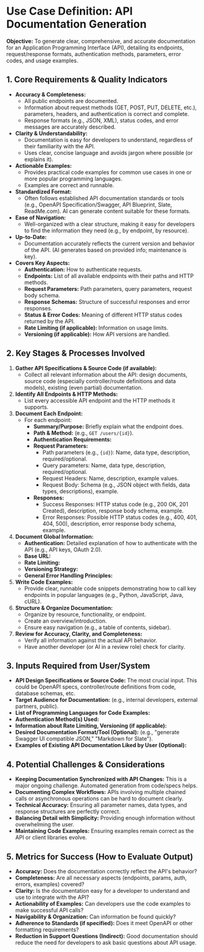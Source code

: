 # Use Case Definition: API Documentation Generation

**Objective:** To generate clear, comprehensive, and accurate documentation for an Application Programming Interface (API), detailing its endpoints, request/response formats, authentication methods, parameters, error codes, and usage examples.

## 1. Core Requirements & Quality Indicators

*   **Accuracy & Completeness:**
    *   All public endpoints are documented.
    *   Information about request methods (GET, POST, PUT, DELETE, etc.), parameters, headers, and authentication is correct and complete.
    *   Response formats (e.g., JSON, XML), status codes, and error messages are accurately described.
*   **Clarity & Understandability:**
    *   Documentation is easy for developers to understand, regardless of their familiarity with the API.
    *   Uses clear, concise language and avoids jargon where possible (or explains it).
*   **Actionable Examples:**
    *   Provides practical code examples for common use cases in one or more popular programming languages.
    *   Examples are correct and runnable.
*   **Standardized Format:**
    *   Often follows established API documentation standards or tools (e.g., OpenAPI Specification/Swagger, API Blueprint, Slate, ReadMe.com). AI can generate content suitable for these formats.
*   **Ease of Navigation:**
    *   Well-organized with a clear structure, making it easy for developers to find the information they need (e.g., by endpoint, by resource).
*   **Up-to-Date:**
    *   Documentation accurately reflects the current version and behavior of the API. (AI generates based on provided info; maintenance is key).
*   **Covers Key Aspects:**
    *   **Authentication:** How to authenticate requests.
    *   **Endpoints:** List of all available endpoints with their paths and HTTP methods.
    *   **Request Parameters:** Path parameters, query parameters, request body schema.
    *   **Response Schemas:** Structure of successful responses and error responses.
    *   **Status & Error Codes:** Meaning of different HTTP status codes returned by the API.
    *   **Rate Limiting (if applicable):** Information on usage limits.
    *   **Versioning (if applicable):** How API versions are handled.

## 2. Key Stages & Processes Involved

1.  **Gather API Specifications & Source Code (if available):**
    *   Collect all relevant information about the API: design documents, source code (especially controller/route definitions and data models), existing (even partial) documentation.
2.  **Identify All Endpoints & HTTP Methods:**
    *   List every accessible API endpoint and the HTTP methods it supports.
3.  **Document Each Endpoint:**
    *   For each endpoint:
        *   **Summary/Purpose:** Briefly explain what the endpoint does.
        *   **Path & Method:** (e.g., `GET /users/{id}`).
        *   **Authentication Requirements:**
        *   **Request Parameters:**
            *   Path parameters (e.g., `{id}`): Name, data type, description, required/optional.
            *   Query parameters: Name, data type, description, required/optional.
            *   Request Headers: Name, description, example values.
            *   Request Body: Schema (e.g., JSON object with fields, data types, descriptions), example.
        *   **Responses:**
            *   Success Responses: HTTP status code (e.g., 200 OK, 201 Created), description, response body schema, example.
            *   Error Responses: Possible HTTP status codes (e.g., 400, 401, 404, 500), description, error response body schema, example.
4.  **Document Global Information:**
    *   **Authentication:** Detailed explanation of how to authenticate with the API (e.g., API keys, OAuth 2.0).
    *   **Base URL:**
    *   **Rate Limiting:**
    *   **Versioning Strategy:**
    *   **General Error Handling Principles:**
5.  **Write Code Examples:**
    *   Provide clear, runnable code snippets demonstrating how to call key endpoints in popular languages (e.g., Python, JavaScript, Java, cURL).
6.  **Structure & Organize Documentation:**
    *   Organize by resource, functionality, or endpoint.
    *   Create an overview/introduction.
    *   Ensure easy navigation (e.g., a table of contents, sidebar).
7.  **Review for Accuracy, Clarity, and Completeness:**
    *   Verify all information against the actual API behavior.
    *   Have another developer (or AI in a review role) check for clarity.

## 3. Inputs Required from User/System

*   **API Design Specifications or Source Code:** The most crucial input. This could be OpenAPI specs, controller/route definitions from code, database schemas, etc.
*   **Target Audience for Documentation:** (e.g., internal developers, external partners, public).
*   **List of Programming Languages for Code Examples:**
*   **Authentication Method(s) Used:**
*   **Information about Rate Limiting, Versioning (if applicable):**
*   **Desired Documentation Format/Tool (Optional):** (e.g., "generate Swagger UI compatible JSON," "Markdown for Slate").
*   **Examples of Existing API Documentation Liked by User (Optional):**

## 4. Potential Challenges & Considerations

*   **Keeping Documentation Synchronized with API Changes:** This is a major ongoing challenge. Automated generation from code/specs helps.
*   **Documenting Complex Workflows:** APIs involving multiple chained calls or asynchronous operations can be hard to document clearly.
*   **Technical Accuracy:** Ensuring all parameter names, data types, and response structures are perfectly correct.
*   **Balancing Detail with Simplicity:** Providing enough information without overwhelming the user.
*   **Maintaining Code Examples:** Ensuring examples remain correct as the API or client libraries evolve.

## 5. Metrics for Success (How to Evaluate Output)

*   **Accuracy:** Does the documentation correctly reflect the API's behavior?
*   **Completeness:** Are all necessary aspects (endpoints, params, auth, errors, examples) covered?
*   **Clarity:** Is the documentation easy for a developer to understand and use to integrate with the API?
*   **Actionability of Examples:** Can developers use the code examples to make successful API calls?
*   **Navigability & Organization:** Can information be found quickly?
*   **Adherence to Standards (if specified):** Does it meet OpenAPI or other formatting requirements?
*   **Reduction in Support Questions (Indirect):** Good documentation should reduce the need for developers to ask basic questions about API usage.
